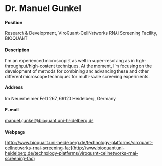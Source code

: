 <figure class="wp-block-image"><img src="http://congo.embl.de/hd-hub/wp-content/uploads/Gunkel.png" alt="" class="wp-image-392"/></figure>



# Dr. Manuel Gunkel



#### Position
Research &amp; Development, ViroQuant-CellNetworks RNAi Screening Facility, BIOQUANT


#### Description
I'm an experienced microscopist as well in super-resolving as in high-throughput/high-content techniques. At the moment, I'm focusing on the development of methods for combining and advancing these and other different microscope techniques for multi-scale screening experiments.



#### Address
Im Neuenheimer Feld 267, 69120 Heidelberg, Germany



#### E-mail
manuel.gunkel@bioquant.uni-heidelberg.de



#### Webpage
[http://www.bioquant.uni-heidelberg.de/technology-platforms/viroquant-cellnetworks-rnai-screening-fac](http://www.bioquant.uni-heidelberg.de/technology-platforms/viroquant-cellnetworks-rnai-screening-fac)
